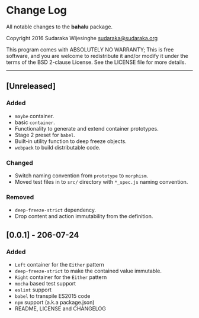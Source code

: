 # Change Log

All notable changes to the **bahalu** package.

Copyright 2016 Sudaraka Wijesinghe <sudaraka@sudaraka.org>

This program comes with ABSOLUTELY NO WARRANTY;
This is free software, and you are welcome to redistribute it and/or modify it
under the terms of the BSD 2-clause License. See the LICENSE file for more
details.

---

## [Unreleased]
### Added
- `maybe` container.
- basic `container`.
- Functionality to generate and extend container prototypes.
- Stage 2 preset for `babel`.
- Built-in utility function to deep freeze objects.
- `webpack` to build distributable code.

### Changed
- Switch naming convention from `prototype` to `morphism`.
- Moved test files in to `src/` directory with `*_spec.js` naming convention.

### Removed
- `deep-freeze-strict` dependency.
- Drop content and action immutability from the definition.

## [0.0.1] - 206-07-24
### Added
- `Left` container for the `Either` pattern
- `deep-freeze-strict` to make the contained value immutable.
- `Right` container for the `Either` pattern
- `mocha` based test support
- `eslint` support
- `babel` to transpile ES2015 code
- `npm` support (a.k.a package.json)
- README, LICENSE and CHANGELOG
